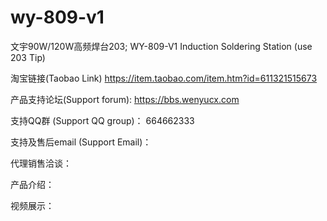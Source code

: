 # wy-809-v1
文宇90W/120W高频焊台203; WY-809-V1 Induction Soldering Station (use 203 Tip)

淘宝链接(Taobao Link) https://item.taobao.com/item.htm?id=611321515673

产品支持论坛(Support forum): https://bbs.wenyucx.com

支持QQ群 (Support QQ group)： 664662333 

支持及售后email (Support Email)： 

代理销售洽谈：

产品介绍：

视频展示：
